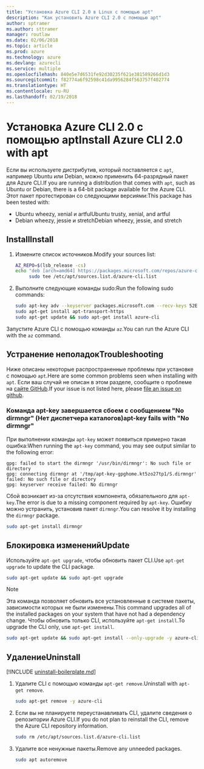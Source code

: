 ```yaml
---
title: "Установка Azure CLI 2.0 в Linux с помощью apt"
description: "Как установить Azure CLI 2.0 с помощью apt"
author: sptramer
ms.author: sttramer
manager: routlaw
ms.date: 02/06/2018
ms.topic: article
ms.prod: azure
ms.technology: azure
ms.devlang: azurecli
ms.service: multiple
ms.openlocfilehash: 840e5e7d6531fe92d30235f621e381589266d1d3
ms.sourcegitcommit: f82774a6f92598c41da9956284f563757f402774
ms.translationtype: HT
ms.contentlocale: ru-RU
ms.lasthandoff: 02/19/2018
---
```

# <a name="install-azure-cli-20-with-apt"></a><span data-ttu-id="b0fe3-103">Установка Azure CLI 2.0 с помощью apt</span><span class="sxs-lookup"><span data-stu-id="b0fe3-103">Install Azure CLI 2.0 with apt</span></span>

<span data-ttu-id="b0fe3-104">Если вы используете дистрибутив, который поставляется с `apt`, например Ubuntu или Debian, можно применить 64-разрядный пакет для Azure CLI.</span><span class="sxs-lookup"><span data-stu-id="b0fe3-104">If you are running a distribution that comes with `apt`, such as Ubuntu or Debian, there is a 64-bit package available for the Azure CLI.</span></span> <span data-ttu-id="b0fe3-105">Этот пакет протестирован со следующими версиями:</span><span class="sxs-lookup"><span data-stu-id="b0fe3-105">This package has been tested with:</span></span>

* <span data-ttu-id="b0fe3-106">Ubuntu wheezy, xenial и artful</span><span class="sxs-lookup"><span data-stu-id="b0fe3-106">Ubuntu trusty, xenial, and artful</span></span>
* <span data-ttu-id="b0fe3-107">Debian wheezy, jessie и stretch</span><span class="sxs-lookup"><span data-stu-id="b0fe3-107">Debian wheezy, jessie, and stretch</span></span>

## <a name="install"></a><span data-ttu-id="b0fe3-108">Install</span><span class="sxs-lookup"><span data-stu-id="b0fe3-108">Install</span></span>

1. <span data-ttu-id="b0fe3-109">Измените список источников.</span><span class="sxs-lookup"><span data-stu-id="b0fe3-109">Modify your sources list:</span></span>

     ```bash
     AZ_REPO=$(lsb_release -cs)
     echo "deb [arch=amd64] https://packages.microsoft.com/repos/azure-cli/ $AZ_REPO main" | \
          sudo tee /etc/apt/sources.list.d/azure-cli.list
     ```

2. <span data-ttu-id="b0fe3-110">Выполните следующие команды sudo:</span><span class="sxs-lookup"><span data-stu-id="b0fe3-110">Run the following sudo commands:</span></span>

   ```bash
   sudo apt-key adv --keyserver packages.microsoft.com --recv-keys 52E16F86FEE04B979B07E28DB02C46DF417A0893
   sudo apt-get install apt-transport-https
   sudo apt-get update && sudo apt-get install azure-cli
   ```

<span data-ttu-id="b0fe3-111">Запустите Azure CLI с помощью команды `az`.</span><span class="sxs-lookup"><span data-stu-id="b0fe3-111">You can run the Azure CLI with the `az` command.</span></span>

## <a name="troubleshooting"></a><span data-ttu-id="b0fe3-112">Устранение неполадок</span><span class="sxs-lookup"><span data-stu-id="b0fe3-112">Troubleshooting</span></span>

<span data-ttu-id="b0fe3-113">Ниже описаны некоторые распространенные проблемы при установке с помощью `apt`.</span><span class="sxs-lookup"><span data-stu-id="b0fe3-113">Here are some common problems seen when installing with `apt`.</span></span> <span data-ttu-id="b0fe3-114">Если ваш случай не описан в этом разделе, сообщите о проблеме на [сайте GitHub](https://github.com/Azure/azure-cli/issues).</span><span class="sxs-lookup"><span data-stu-id="b0fe3-114">If your issue is not listed here, please [file an issue on github](https://github.com/Azure/azure-cli/issues).</span></span>

### <a name="apt-key-fails-with-no-dirmngr"></a><span data-ttu-id="b0fe3-115">Команда apt-key завершается сбоем с сообщением "No dirmngr" (Нет диспетчера каталогов)</span><span class="sxs-lookup"><span data-stu-id="b0fe3-115">apt-key fails with "No dirmngr"</span></span>

<span data-ttu-id="b0fe3-116">При выполнении команды `apt-key` может появиться примерно такая ошибка:</span><span class="sxs-lookup"><span data-stu-id="b0fe3-116">When running the `apt-key` command, you may see output similar to the following error:</span></span>

```output
gpg: failed to start the dirmngr '/usr/bin/dirmngr': No such file or directory
gpg: connecting dirmngr at '/tmp/apt-key-gpghome.kt5zo27tp1/S.dirmngr' failed: No such file or directory
gpg: keyserver receive failed: No dirmngr
```

<span data-ttu-id="b0fe3-117">Сбой возникает из-за отсутствия компонента, обязательного для `apt-key`.</span><span class="sxs-lookup"><span data-stu-id="b0fe3-117">The error is due to a missing component required by `apt-key`.</span></span> <span data-ttu-id="b0fe3-118">Ошибку можно устранить, установив пакет `dirmngr`.</span><span class="sxs-lookup"><span data-stu-id="b0fe3-118">You can resolve it by installing the `dirmngr` package.</span></span>

```bash
sudo apt-get install dirmngr
```

## <a name="update"></a><span data-ttu-id="b0fe3-119">Блокировка изменений</span><span class="sxs-lookup"><span data-stu-id="b0fe3-119">Update</span></span>

<span data-ttu-id="b0fe3-120">Используйте `apt-get upgrade`, чтобы обновить пакет CLI.</span><span class="sxs-lookup"><span data-stu-id="b0fe3-120">Use `apt-get upgrade` to update the CLI package.</span></span>

   ```bash
   sudo apt-get update && sudo apt-get upgrade
   ```

> [!NOTE]
> <span data-ttu-id="b0fe3-121">Эта команда позволяет обновить все установленные в системе пакеты, зависимости которых не были изменены.</span><span class="sxs-lookup"><span data-stu-id="b0fe3-121">This command upgrades all of the installed packages on your system that have not had a dependency change.</span></span>
> <span data-ttu-id="b0fe3-122">Чтобы обновить только CLI, используйте `apt-get install`.</span><span class="sxs-lookup"><span data-stu-id="b0fe3-122">To upgrade the CLI only, use `apt-get install`.</span></span>
> ```bash
> sudo apt-get update && sudo apt-get install --only-upgrade -y azure-cli
> ```

## <a name="uninstall"></a><span data-ttu-id="b0fe3-123">Удаление</span><span class="sxs-lookup"><span data-stu-id="b0fe3-123">Uninstall</span></span>

[!INCLUDE [uninstall-boilerplate.md](includes/uninstall-boilerplate.md)]

1. <span data-ttu-id="b0fe3-124">Удалите CLI с помощью команды `apt-get remove`.</span><span class="sxs-lookup"><span data-stu-id="b0fe3-124">Uninstall with `apt-get remove`.</span></span>

    ```bash
    sudo apt-get remove -y azure-cli
    ```

2. <span data-ttu-id="b0fe3-125">Если вы не планируете переустанавливать CLI, удалите сведения о репозитории Azure CLI.</span><span class="sxs-lookup"><span data-stu-id="b0fe3-125">If you do not plan to reinstall the CLI, remove the Azure CLI repository information.</span></span>

   ```bash
   sudo rm /etc/apt/sources.list.d/azure-cli.list
   ```

3. <span data-ttu-id="b0fe3-126">Удалите все ненужные пакеты.</span><span class="sxs-lookup"><span data-stu-id="b0fe3-126">Remove any unneeded packages.</span></span>

   ```bash
   sudo apt autoremove
   ```

